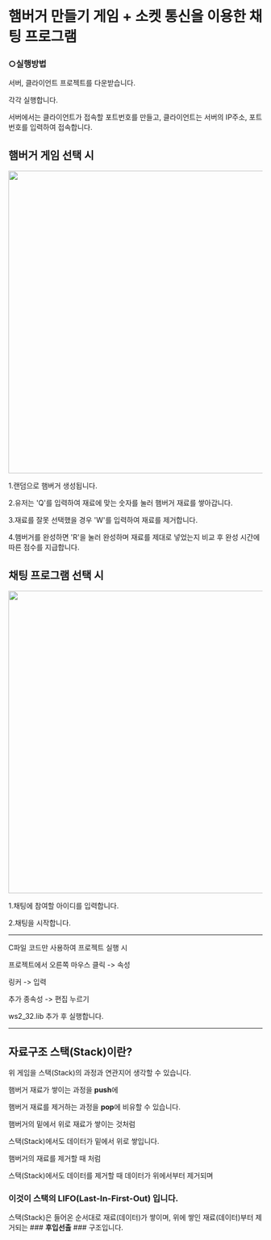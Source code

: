 # 햄버거 만들기 게임 + 소켓 통신을 이용한 채팅 프로그램

### ○실행방법

서버, 클라이언트 프로젝트를 다운받습니다.

각각 실행합니다.

서버에서는 클라이언트가 접속할 포트번호를 만들고, 클라이언트는 서버의 IP주소, 포트번호를 입력하여 접속합니다.


## 햄버거 게임 선택 시 

<div>
<img width="600" src="https://user-images.githubusercontent.com/38197252/57469239-223a2000-72c1-11e9-8fa3-f2782cfebcda.png">
</div> 

1.랜덤으로 햄버거 생성됩니다.

2.유저는 'Q'를 입력하여 재료에 맞는 숫자를 눌러 햄버거 재료를 쌓아갑니다.

3.재료를 잘못 선택했을 경우 'W'를 입력하여 재료를 제거합니다.

4.햄버거를 완성하면 'R'을 눌러 완성하며 재료를 제대로 넣었는지 비교 후 완성 시간에 따른 점수를 지급합니다.



## 채팅 프로그램 선택 시

<div>
<img width="600" src="https://user-images.githubusercontent.com/38197252/57468884-53feb700-72c0-11e9-9b65-a1afeb64660b.png">
</div> 

1.채팅에 참여할 아이디를 입력합니다.

2.채팅을 시작합니다.


************************************
C파일 코드만 사용하여 프로젝트 실행 시

프로젝트에서 오른쪽 마우스 클릭 -> 속성

링커 -> 입력

추가 종속성 -> 편집 누르기

ws2_32.lib 추가 후 실행합니다.


************************************

## 자료구조 스택(Stack)이란?

위 게임을 스택(Stack)의 과정과 연관지어 생각할 수 있습니다.

햄버거 재료가 쌓이는 과정을 **push**에

햄버거 재료를 제거하는 과정을 **pop**에 비유할 수 있습니다.

햄버거의 밑에서 위로 재료가 쌓이는 것처럼

스택(Stack)에서도 데이터가 밑에서 위로 쌓입니다.

햄버거의 재료를 제거할 때 처럼

스택(Stack)에서도 데이터를 제거할 때 데이터가 위에서부터 제거되며

### 이것이 스택의  **LIFO(Last-In-First-Out)** 입니다.

스택(Stack)은 들어온 순서대로 재료(데이터)가 쌓이며, 위에 쌓인 재료(데이터)부터 제거되는 ### **후입선출** ### 구조입니다.

